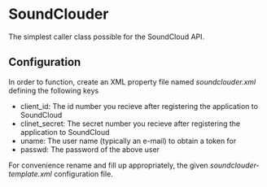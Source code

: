 # SoundClouder

The simplest caller class possible for the SoundCloud API.

## Configuration

In order to function, create an XML property file named *soundclouder.xml* defining the following keys
  * client_id: The id number you recieve after registering the application to SoundCloud 
  * clinet_secret: The secret number you recieve after registering the application to SoundCloud
  * uname: The user name (typically an e-mail) to obtain a token for
  * passwd: The password of the above user

For convenience rename and fill up appropriately, the given *soundclouder-template.xml* configuration file.
